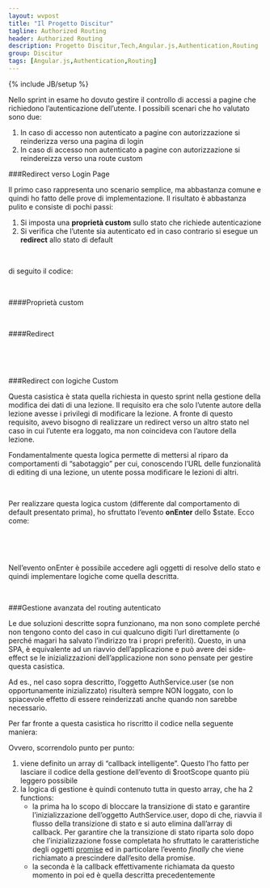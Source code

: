 ```yaml
---
layout: wvpost
title: "Il Progetto Discitur"
tagline: Authorized Routing
header: Authorized Routing
description: Progetto Discitur,Tech,Angular.js,Authentication,Routing
group: Discitur
tags: [Angular.js,Authentication,Routing]
---
```

{% include JB/setup %}
<!-- Markup JSON-LD generato da Assistente per il markup dei dati strutturati di Google. -->
<script type="application/ld+json">
{
  "@context" : "http://schema.org",
  "@type" : "Article",
  "name" : "Authentication,Routing",
  "author" : {
    "@type" : "Person",
    "name" : "William Verdolini"
  },
  "datePublished" : "2014-02-28",
  "articleSection" : [ "Angular.js", "Authentication", "Routing" ],
  "url" : "http://williamverdolini.github.io/2014/02/28/discitur-Authorized_Routing"
}
</script>

Nello sprint in esame ho dovuto gestire il controllo di accessi a pagine
che richiedono l’autenticazione dell’utente. I possibili scenari che ho
valutato sono due:

1. In caso di accesso non autenticato a pagine
     con autorizzazione si reinderizza verso una pagina di login
2. In caso di accesso non autenticato a pagine
     con autorizzazione si reindereizza verso una route custom
     
###Redirect verso Login Page

Il primo caso rappresenta uno scenario semplice, ma abbastanza comune e
quindi ho fatto delle prove di implementazione. Il risultato è abbastanza
pulito e consiste di pochi passi:

1. Si imposta una **proprietà custom** sullo stato che richiede autenticazione
2. Si verifica che l’utente sia autenticato ed
     in caso contrario si esegue un **redirect**
     allo stato di default

 

di seguito il codice:

 

####Proprietà custom

<script type="syntaxhighlighter" class="brush: javascript;highlight: [5]">
<![CDATA[
$stateProvider
    .state('userProfile', {
        url: 'userProfile',
        parent: 'master.1cl',
        authorized: true,
        templateUrl: 'modules/user/UserProfile.html',
        controller: 'UserProfileCtrl',
        resolve: {
            user: function (AuthService) { return AuthService.user; }
        }
    })

]]></script>  

####Redirect

<script type="syntaxhighlighter" class="brush: javascript;highlight: [3]">
<![CDATA[
$rootScope.$on('$stateChangeStart', function (event, toState, toParams, fromState, fromParams) {
    // Default behaviour for authorized states: redirect to login page (in this app to the lesson list page)
    if (toState.authorized && !AuthService.user.isLogged) {
        event.preventDefault();
        $state.go('lessonSearch');
    }
});

]]></script> 

 

###Redirect con logiche Custom

Questa casistica è stata quella richiesta in questo sprint nella gestione
della modifica dei dati di una lezione. Il requisito era che solo l’utente
autore della lezione avesse i privilegi di modificare la lezione. A fronte di
questo requisito, avevo bisogno di realizzare un redirect verso un altro stato
nel caso in cui l’utente era loggato, ma non coincideva con l’autore della
lezione.

Fondamentalmente questa logica permette di mettersi al riparo da
comportamenti di “sabotaggio” per cui, conoscendo l’URL delle funzionalità di
editing di una lezione, un utente possa modificare le lezioni di altri.

 

Per realizzare questa logica custom (differente dal comportamento di
default presentato prima), ho sfruttato l’evento **onEnter** dello $state. Ecco come:


<script type="syntaxhighlighter" class="brush: javascript;highlight: [4,5,6,7,8,9]">
<![CDATA[
.state('lessonEdit', {
    url: 'edit/lesson/:lessonId',
    parent: 'master.1cl',
    onEnter: function (AuthService, lessonData, $location) {
        // the controller can be accessed only if authenticated
        if (!AuthService.user.isLogged ||
            (lessonData.lessonId != null && lessonData.author.userid != AuthService.user.userid))
            // use location due to $state.go land on blank page...
            $location.path('lesson');
    },
    templateUrl: 'modules/lesson/LessonEdit.html',
    controller: 'LessonEditCtrl',
    resolve:{ 
       lessonData: function (...) {...}
      }
  }
  
]]></script> 

 

Nell’evento onEnter è possibile accedere agli oggetti di resolve dello
stato e quindi implementare logiche come quella descritta.

 

###Gestione avanzata del routing autenticato

Le due soluzioni descritte sopra funzionano, ma non sono complete perché
non tengono conto del caso in cui qualcuno digiti l’url direttamente (o perché
magari ha salvato l’indirizzo tra i propri preferiti). Questo, in una SPA, è
equivalente ad un riavvio dell’applicazione e può avere dei side-effect se le
inizializzazioni dell’applicazione non sono pensate per gestire questa
casistica.

Ad es., nel caso sopra descritto, l’oggetto AuthService.user (se non
opportunamente inizializzato) risulterà sempre NON loggato, con lo spiacevole
effetto di essere reinderizzati anche quando non sarebbe necessario.

Per far fronte a questa casistica ho riscritto il codice nella seguente
maniera:


<script type="syntaxhighlighter" class="brush: javascript">
<![CDATA[
// dynamic callback for change start event
var changeStartCallbacks = [
  // 1. Initialize Authentication Data e delete itself
  function (event) {
    event.preventDefault();
    AuthService.resolveAuth()['finally'](function () {
      // http://angular-ui.github.io/ui-router/site/#/api/ui.router.router.$urlRouter
      // Continue with the update and state transition if logic allows
      $urlRouter.sync();
    });
    changeStartCallbacks.splice(0, 1);

  },
  // 2. Manage authorized states
  function (event, toState, toParams, fromState, fromParams) {
    if (toState.authorized && !AuthService.user.isLogged) {
      // event preventDefault to stop the flow and redirect
      event.preventDefault();
      $state.go('lessonSearch');
    }
  }
]

//------- Global Event Management -------//
$rootScope.$on('$stateChangeStart', function (event, toState, toParams, fromState, fromParams) {
  //console.log("$stateChangeStart")
  changeStartCallbacks[0](event, toState, toParams, fromState, fromParams);
});
  
]]></script>
Ovvero, scorrendolo punto per punto:

1. viene definito un array di “callback
     intelligente”. Questo l’ho fatto per lasciare il codice della gestione
     dell’evento di $rootScope quanto più leggero possibile
2. la logica di gestione è quindi contenuto
     tutta in questo array, che ha 2 functions:
    - la prima ha lo scopo di bloccare la
      transizione di stato e garantire l’inizializzazione dell’oggetto AuthService.user,
      dopo di che, riavvia il flusso della transizione di stato e si auto
      elimina dall’array di callback. Per garantire che la transizione di stato
      riparta solo dopo che l’inizializzazione fosse completata ho sfruttato le
      caratteristiche degli oggetti [promise](http://docs.angularjs.org/api/ng/service/$q) ed in
      particolare l’evento _finally_
      che viene richiamato a prescindere dall’esito della promise.
    - la seconda è la callback effettivamente
      richiamata da questo momento in poi ed è quella descritta precedentemente

  